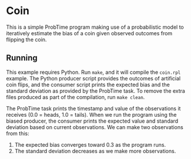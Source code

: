 # Coin

This is a simple ProbTime program making use of a probabilistic model to iteratively estimate the bias of a coin given observed outcomes from flipping the coin.

## Running

This example requires Python. Run `make`, and it will compile the `coin.rpl` example. The Python producer script provides the outcomes of artificial coin flips, and the consumer script prints the expected bias and the standard deviation as provided by the ProbTime task. To remove the extra files produced as part of the compilation, run `make clean`.

The ProbTime task prints the timestamp and value of the observations it receives (0.0 = heads, 1.0 = tails). When we run the program using the biased producer, the consumer prints the expected value and standard deviation based on current observations. We can make two observations from this:
 1. The expected bias converges toward 0.3 as the program runs.
 2. The standard deviation decreases as we make more observations.
